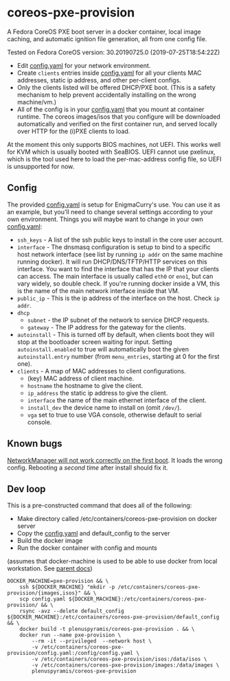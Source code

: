 # coreos-pxe-provision

A Fedora CoreOS PXE boot server in a docker container, local image caching, and
automatic ignition file generation, all from one config file.

Tested on Fedora CoreOS version: 30.20190725.0 (2019-07-25T18:54:22Z)

 * Edit [config.yaml](config.yaml) for your network environment.
 * Create `clients` entries inside [config.yaml](config.yaml) for all your clients MAC
   addresses, static ip address, and other per-client configs.
 * Only the clients listed will be offered DHCP/PXE boot. (This is a safety
   mechanism to help prevent accidentally installing on the wrong machine/vm.)
 * All of the config is in your [config.yaml](config.yaml) that you mount at container
   runtime. The coreos images/isos that you configure will be downloaded
   automatically and verified on the first container run, and served locally
   over HTTP for the (i)PXE clients to load.

At the moment this only supports BIOS machines, not UEFI. This works well for
KVM which is usually booted with SeaBIOS. UEFI cannot use pxelinux, which is the
tool used here to load the per-mac-address config file, so UEFI is unsupported
for now.

## Config 

The provided [config.yaml](config.yaml) is setup for EnigmaCurry's use. You can use it as an
example, but you'll need to change several settings according to your own
environment. Things you will maybe want to change in your own [config.yaml](config.yaml):

 * `ssh_keys` - A list of the ssh public keys to install in the core user
   account.
 * `interface` - The dnsmasq configuration is setup to bind to a specific host
   network interface (see list by running `ip addr` on the same machine running
   docker). It will run DHCP/DNS/TFTP/HTTP services on this interface. You want
   to find the interface that has the IP that your clients can access. The main
   interface is usually called `eth0` or `eno1`, but can vary widely, so double
   check. If you're running docker inside a VM, this is the name of the main
   network interface inside that VM.
 * `public_ip` - This is the ip address of the interface on the host. Check `ip addr`.
 * `dhcp`
   * `subnet` - the IP subnet of the network to service DHCP requests.
   * `gateway` - The IP address for the gateway for the clients.
 * `autoinstall` - This is turned off by default, when clients boot they will
   stop at the bootloader screen waiting for input. Setting
   `autoinstall.enabled` to true will automatically boot the given
   `autoinstall.entry` number (from `menu_entries`, starting at 0 for the first
   one).
 * `clients` - A map of MAC addresses to client configurations.
     * (key) MAC address of client machine.
     * `hostname` the hostname to give the client.
     * `ip_address` the static ip address to give the client.
     * `interface` the name of the main ethernet interface of the client.
     * `install_dev` the device name to install on (omit `/dev/`).
     * `vga` set to true to use VGA console, otherwise default to serial console.

## Known bugs

[NetworkManager will not work correctly on the first
boot](https://github.com/coreos/fedora-coreos-tracker/issues/233). It loads the
wrong config. Rebooting a *second time* after install should fix it.

## Dev loop

This is a pre-constructed command that does all of the following:

 * Make directory called /etc/containers/coreos-pxe-provision on docker server
 * Copy the [config.yaml](config.yaml) and default_config to the server
 * Build the docker image
 * Run the docker container with config and mounts

(assumes that docker-machine is used to be able to use docker from local
workstation. See [parent docs](../README.md))

```
DOCKER_MACHINE=pxe-provision && \
    ssh ${DOCKER_MACHINE} "mkdir -p /etc/containers/coreos-pxe-provision/{images,isos}" && \
    scp config.yaml ${DOCKER_MACHINE}:/etc/containers/coreos-pxe-provision/ && \
    rsync -avz --delete default_config ${DOCKER_MACHINE}:/etc/containers/coreos-pxe-provision/default_config && \
    docker build -t plenuspyramis/coreos-pxe-provision . && \
    docker run --name pxe-provision \
        --rm -it --privileged  --network host \
        -v /etc/containers/coreos-pxe-provision/config.yaml:/config/config.yaml \
        -v /etc/containers/coreos-pxe-provision/isos:/data/isos \
        -v /etc/containers/coreos-pxe-provision/images:/data/images \
        plenuspyramis/coreos-pxe-provision
```
